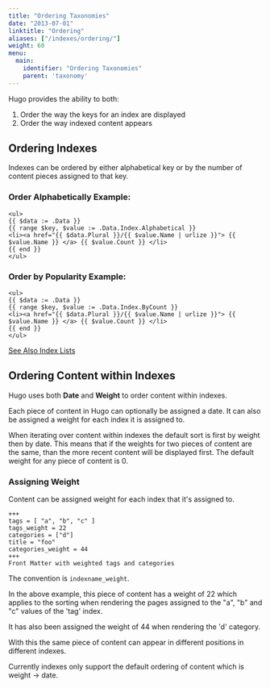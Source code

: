 ```yaml
---
title: "Ordering Taxonomies"
date: "2013-07-01"
linktitle: "Ordering"
aliases: ["/indexes/ordering/"]
weight: 60
menu:
  main:
    identifier: "Ordering Taxonomies"
    parent: 'taxonomy'
---
```


Hugo provides the ability to both:

 1. Order the way the keys for an index are displayed
 2. Order the way indexed content appears


## Ordering Indexes
Indexes can be ordered by either alphabetical key or by the number of content pieces assigned to that key.

### Order Alphabetically Example:

    <ul>
    {{ $data := .Data }}
    {{ range $key, $value := .Data.Index.Alphabetical }}
    <li><a href="{{ $data.Plural }}/{{ $value.Name | urlize }}"> {{ $value.Name }} </a> {{ $value.Count }} </li>
    {{ end }}
    </ul>

### Order by Popularity Example:

    <ul>
    {{ $data := .Data }}
    {{ range $key, $value := .Data.Index.ByCount }}
    <li><a href="{{ $data.Plural }}/{{ $value.Name | urlize }}"> {{ $value.Name }} </a> {{ $value.Count }} </li>
    {{ end }}
    </ul>


[See Also Index Lists](/indexes/lists/)

## Ordering Content within Indexes

Hugo uses both **Date** and **Weight** to order content within indexes.

Each piece of content in Hugo can optionally be assigned a date.
It can also be assigned a weight for each index it is assigned to.

When iterating over content within indexes the default sort is first by weight then by date. This means that if the weights for two pieces of content are the same, than the more recent content will be displayed first. The default weight for any piece of content is 0.

### Assigning Weight

Content can be assigned weight for each index that it's assigned to.

    +++
    tags = [ "a", "b", "c" ]
    tags_weight = 22
    categories = ["d"]
    title = "foo"
    categories_weight = 44
    +++
    Front Matter with weighted tags and categories


The convention is `indexname_weight`.

In the above example, this piece of content has a weight of 22 which applies to the sorting when rendering the pages assigned to the "a", "b" and "c" values of the 'tag' index.

It has also been assigned the weight of 44 when rendering the 'd' category.

With this the same piece of content can appear in different positions in different indexes.

Currently indexes only support the default ordering of content which is weight -> date.
